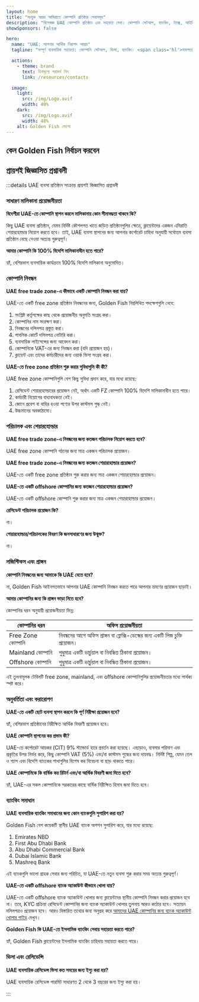 ```yaml
---
layout: home
title: "সংযুক্ত আরব আমিরাতে কোম্পানি প্রতিষ্ঠার সেবাসমূহ"
description: "বিশেষজ্ঞ UAE কোম্পানি প্রতিষ্ঠান এবং সহায়তা সেবা। কোম্পানি সেটআপ, ব্যাংকিং, ট্যাক্স, আইনি এবং ভিসা সমাধান। শুধুমাত্র অনুমোদনের পরে অর্থ প্রদান।"
showSponsors: false

hero:
  name: "UAE: আপনার আর্থিক নিরাপদ আশ্রয়"
  tagline: "সম্পূর্ণ ব্যবসায়িক সহায়তা: কোম্পানি সেটআপ, ভিসা, ব্যাংকিং। <span class='hl'>সফলতা না হলে - কোন ফি নেই</span>।"

  actions:
    - theme: brand
      text: বিনামূল্যে পরামর্শ নিন
      link: /resources/contacts

  image:
    light:
      src: /img/Logo.avif
      width: 40%
    dark:
      src: /img/Logo.avif
      width: 40%
    alt: Golden Fish লোগো
---
```


<FeatureCards :features="[
  {
    title: 'কোম্পানি সেটআপ গাইড',
    details: '**Free Zone, Offshore, Mainland, Branch** এ কোম্পানি সেটআপের সম্পূর্ণ গাইড।',
    items: [
      'Free Zone এবং Mainland এ 100% বৈদেশিক মালিকানা সম্ভব',
      'কম ট্যাক্স হার - মাত্র 9% কর্পোরেট ট্যাক্স',
      'কোন মুদ্রা নিয়ন্ত্রণ নেই - সহজ মূলধন প্রত্যাবাসন'
    ],
    linkText: 'আরও জানুন',
    link: '/uae-business/offer/company-registration/',
    icon: {
      light: '/img/iStock-2051326997.avif',
      dark: '/img/iStock-1448478309.jpg',
      alt: 'কোম্পানি সেটআপ গাইড'
    }
  },
  {
    title: 'ব্যাংক অ্যাকাউন্ট খোলা',
    details: 'UAE-এর বিশ্বস্ত ব্যাংকগুলিতে সহজে ব্যবসায়িক বা ব্যক্তিগত ব্যাংক অ্যাকাউন্ট খুলুন।',
    items: [
      'সরকারি অনুমোদনের জন্য সম্পূর্ণ PRO সেবা',
      'সম্পূর্ণ ব্যাংকিং প্যাকেজ সেটআপ',
      '**96% সাফল্যের হার**',
    ],
    linkText: 'আরও জানুন',
    link: '/uae-business/offer/banking/',
    icon: {
      light: '/img/iStock-2153786564.avif',
      dark: '/img/iStock-2166793628.avif',
      alt: 'ব্যাংকিং সেবা'
    }
  },
  {
    title: 'Golden Visa এবং বসবাস',
    details: 'সহজ আবেদন প্রক্রিয়ার মাধ্যমে দীর্ঘমেয়াদি বসবাসের জন্য UAE **Golden Visa** প্রাপ্ত করুন।',
    items: [
      '**প্রতি 6 মাসে UAE-তে প্রবেশের প্রয়োজন নেই**',
      'যোগ্যতার শর্তাবলী বজায় রেখে নবায়নের সুযোগসহ 10 বছরের বৈধতা',
      '92% সাফল্যের হার',
    ],
    linkText: 'আরও জানুন',
    link: '/uae-business/offer/golden-visa/',
    icon: {
      light: '/img/iStock-1312241253.avif',
      dark: '/img/ILONMASKID.webp',
      alt: 'ভিসা সেবা'
    }
  },
]" />

<FeatureCards :features="[
  {
    title: 'কমপ্লায়েন্স সেবা',
    details: 'আমাদের বিশেষজ্ঞরা আপনাকে ESR রিপোর্ট এবং UBO ফাইলিং সহ জটিল UAE নিয়ন্ত্রক প্রয়োজনীয়তাগুলি পূরণে সহায়তা করে।',
    items: [],
    linkText: 'আরও জানুন',
    link: '/uae-business/company-registration/Protect-Your-Business',
    icon: {
      light: '/img/iStock-1299393716.avif',
      dark: '/img/iStock-2149731304.avif',
      alt: 'কমপ্লায়েন্স সেবা'
    }
  },
  {
    title: 'কর্পোরেট ট্যাক্স এবং VAT',
    details: 'Federal Tax Authority (FTA)-এর সাথে কর্পোরেট ট্যাক্স এবং VAT বাধ্যবাধকতা মেনে চলার বিষয়ে বিশেষজ্ঞ পরামর্শ।',
    items: [],
    linkText: 'আরও জানুন',
    link: '/uae-business/company-registration/accounting-legal',
    icon: {
      light: '/img/iStock-1018285934.avif',
      dark: '/img/iStock-584576538.avif',
      alt: 'ট্যাক্স সেবা'
    }
  },
  {
    title: 'আইনি সেবা',
    details: 'আইনি দল M&A, কর্পোরেট পুনর্গঠন, অর্থায়ন এবং বিরোধ নিষ্পত্তি সংক্রান্ত UAE-এর আইন সম্পর্কে পরামর্শ দেয়।',
    items: [],
    linkText: 'আরও জানুন',
    link: '/uae-business/company-registration/Protect-Your-Business',
    icon: {
      light: '/img/iStock-650045508.avif',
      dark: '/img/iStock-1498627598.avif',
      alt: 'আইনি সেবা'
    }
  },
  {
    title: 'হিসাবরক্ষণ এবং বেতন',
    details: 'আমাদের অ্যাকাউন্টেন্টরা বুককিপিং, রিকনসিলিয়েশন, পেরোল এবং অডিট সাপোর্ট প্রদান করে অর্থ ব্যবস্থাপনা করে, নিয়োগ খরচ সাশ্রয় করে।',
    items: [],
    linkText: 'আরও জানুন',
    link: '/resources/contacts',
    icon: {
      light: '/img/iStock-1022793868.avif',
      dark: '/img/iStock-1320130292.jpg',
      alt: 'হিসাবরক্ষণ সেবা'
    }
  },
]" />

## কেন Golden Fish নির্বাচন করবেন

<BenefitsList :features="[
  {
    icon: '🏢',
    title: 'স্থানীয় UAE বিশেষজ্ঞতা',
    text: 'দুবাইয়ের নিবেদিত বিশেষজ্ঞরা প্রক্রিয়ার প্রতিটি ধাপে দক্ষ পথনির্দেশনা প্রদান করে।'
  },
  {
    icon: '📊',
    title: 'প্রমাণিত সাফল্যের হার',
    text: 'আমাদের প্রিমিয়াম প্রক্রিয়াকরণের মাধ্যমে শতাধিক ভিসা, ব্যাংক অ্যাকাউন্ট এবং কোম্পানি নিবন্ধনের ক্ষেত্রে ৯০% এর বেশি অনুমোদনের হার।'
  },
  {
    icon: '💸',
    title: '**সাফল্য-ভিত্তিক ফি**',
    text: '[শুধুমাত্র অনুমোদনের পরে অর্থ প্রদান করুন](/uae-business/benefits/success-based-fees)। কোনো গোপন খরচ ছাড়াই সম্পূর্ণ স্বচ্ছতা।'
  },
]" />

## প্রায়শই জিজ্ঞাসিত প্রশ্নাবলী

:::details UAE ব্যবসা প্রতিষ্ঠান সংক্রান্ত প্রায়শই জিজ্ঞাসিত প্রশ্নাবলী

### সাধারণ মালিকানা প্রয়োজনীয়তা

**বিদেশীরা UAE-তে কোম্পানি স্থাপন করলে মালিকানায় কোন সীমাবদ্ধতা থাকবে কি?**

কিছু UAE ব্যবসা প্রতিষ্ঠান, যেমন নির্দিষ্ট কৌশলগত খাতে জড়িত প্রতিষ্ঠানগুলির ক্ষেত্রে, ক্লায়েন্টদের একজন এমিরাতি শেয়ারহোল্ডার নিয়োগ করতে হবে। তাই, UAE ব্যবসা স্থাপনের জন্য আপনার কর্পোরেট চাহিদা অনুযায়ী সর্বোত্তম ব্যবসা প্রতিষ্ঠান বেছে নেওয়া অত্যন্ত গুরুত্বপূর্ণ।

**আমার কোম্পানি কি 100% বিদেশি মালিকানাধীন হতে পারে?**

হ্যাঁ, বেশিরভাগ ব্যবসায়িক কার্যক্রমে 100% বিদেশি মালিকানা অনুমোদিত।

### কোম্পানি নিবন্ধন

**UAE free trade zone-এ কীভাবে একটি কোম্পানি নিবন্ধন করা যায়?**

UAE-তে একটি free zone প্রতিষ্ঠান নিবন্ধনের জন্য, Golden Fish নিম্নলিখিত পদক্ষেপগুলি নেবে:

1. সংশ্লিষ্ট কর্তৃপক্ষের কাছ থেকে প্রয়োজনীয় অনুমতি সংগ্রহ করা।
2. কোম্পানির নাম সংরক্ষণ করা।
3. নিবন্ধনের দলিলপত্র প্রস্তুত করা।
4. পাবলিক কোর্টে দলিলপত্র নোটারি করা।
5. ব্যবসায়িক লাইসেন্সের জন্য আবেদন করা।
6. কোম্পানিকে VAT-এর জন্য নিবন্ধন করা (যদি প্রয়োজন হয়)।
7. ক্লায়েন্ট এবং তাদের কর্মচারীদের জন্য ওয়ার্ক ভিসা সংগ্রহ করা।

**UAE-তে free zone প্রতিষ্ঠান শুরু করার সুবিধাগুলি কী কী?**

UAE free zone কোম্পানিগুলি বেশ কিছু সুবিধা প্রদান করে, যার মধ্যে রয়েছে:

1. রেসিডেন্ট শেয়ারহোল্ডারের প্রয়োজন নেই, অর্থাৎ একটি FZ কোম্পানি 100% বিদেশি মালিকানাধীন হতে পারে।
2. কর্মচারী নিয়োগের বাধ্যবাধকতা নেই।
3. জোনে প্রবেশ বা বাহির হওয়া পণ্যের উপর কাস্টমস শুল্ক নেই।
4. উচ্চমানের অবকাঠামো।

### পরিচালক এবং শেয়ারহোল্ডার

**UAE free trade zone-এ নিবন্ধনের জন্য কতজন পরিচালক নিয়োগ করতে হবে?**

UAE free zone কোম্পানি গঠনের জন্য মাত্র একজন পরিচালক প্রয়োজন।

**UAE free trade zone-এ নিবন্ধনের জন্য কতজন শেয়ারহোল্ডার প্রয়োজন?**

UAE-তে একটি free zone প্রতিষ্ঠান শুরু করার জন্য মাত্র একজন শেয়ারহোল্ডার প্রয়োজন।

**UAE-তে একটি offshore কোম্পানির জন্য কতজন শেয়ারহোল্ডার প্রয়োজন?**

UAE-তে একটি offshore কোম্পানি শুরু করার জন্য মাত্র একজন শেয়ারহোল্ডার প্রয়োজন।

**রেসিডেন্ট পরিচালক প্রয়োজন কি?**

না।

**শেয়ারহোল্ডার/পরিচালকের বিবরণ কি জনসাধারণের জন্য উন্মুক্ত?**

না।

### লজিস্টিকস এবং প্রাঙ্গন

**কোম্পানি নিবন্ধনের জন্য আমাকে কি UAE যেতে হবে?**

না, Golden Fish আইনগতভাবে আপনার UAE কোম্পানি নিবন্ধন করতে পারে আপনার ভ্রমণের প্রয়োজন ছাড়াই।

**আমার কোম্পানির জন্য কি প্রাঙ্গন ভাড়া নিতে হবে?**

কোম্পানির ধরন অনুযায়ী প্রয়োজনীয়তা ভিন্ন:

| কোম্পানির ধরন | অফিস প্রয়োজনীয়তা |
| ----------------- | --------------------------------------------------------------------------------------- |
| Free Zone কোম্পানি | নিবন্ধনের আগে অফিস প্রাঙ্গন বা ফ্লেক্সি-ডেস্কের জন্য একটি লিজ চুক্তি প্রয়োজন। |
| Mainland কোম্পানি | শুধুমাত্র একটি ভার্চুয়াল বা নিবন্ধিত ঠিকানা প্রয়োজন। |
| Offshore কোম্পানি | শুধুমাত্র একটি ভার্চুয়াল বা নিবন্ধিত ঠিকানা প্রয়োজন। |

এই তুলনামূলক টেবিলটি free zone, mainland, এবং offshore কোম্পানিগুলির প্রয়োজনীয়তার মধ্যে পার্থক্য স্পষ্ট করে।

### অনুবর্তিতা এবং করারোপণ

**UAE-তে একটি ছোট ব্যবসা স্থাপন করলে কি পূর্ণ নিরীক্ষা প্রয়োজন হবে?**

হ্যাঁ, বেশিরভাগ প্রতিষ্ঠানের নিরীক্ষিত আর্থিক বিবরণী প্রয়োজন হবে।

**UAE কোম্পানি স্থাপনের কর প্রভাব কী?**

UAE-তে কর্পোরেট আয়কর (CIT) 9% স্ট্যান্ডার্ড হারে প্রবর্তন করা হয়েছে। এছাড়াও, ব্যবসার পরিমাণ এবং প্রকৃতির উপর নির্ভর করে, কিছু কোম্পানি VAT (5%) এবং/বা কাস্টমস শুল্কের জন্য দায়বদ্ধ। নির্দিষ্ট শিল্প, যেমন তেল ও গ্যাস এবং বিদেশি ব্যাংকের শাখাগুলির বিশেষ কর বিবেচনা বা ছাড় থাকতে পারে।

**UAE কোম্পানিকে কি বার্ষিক কর রিটার্ন এবং/বা আর্থিক বিবরণী জমা দিতে হবে?**

হ্যাঁ, UAE-এর সকল কোম্পানিকে সরকারের কাছে বার্ষিক নিরীক্ষিত হিসাব জমা দিতে হবে।

### ব্যাংকিং সমাধান

**UAE ব্যবসায়িক ব্যাংকিং সমাধানের জন্য কোন ব্যাংকগুলি সুপারিশ করা হয়?**

Golden Fish বেশ কয়েকটি স্থানীয় UAE ব্যাংক অপশন সুপারিশ করে, যার মধ্যে রয়েছে:

1. Emirates NBD
2. First Abu Dhabi Bank
3. Abu Dhabi Commercial Bank
4. Dubai Islamic Bank
5. Mashreq Bank

এই ব্যাংকগুলি ভালো গ্রাহক সেবার জন্য পরিচিত, যা UAE-তে নতুন ব্যবসা শুরু করার সময় অত্যন্ত গুরুত্বপূর্ণ।

**UAE-তে একটি offshore ব্যাংক অ্যাকাউন্ট কীভাবে খোলা যায়?**

UAE-তে একটি offshore ব্যাংক অ্যাকাউন্ট খোলার জন্য ক্লায়েন্টদের স্থানীয় কোম্পানি নিবন্ধন করার প্রয়োজন হবে না। তবে, KYC প্রক্রিয়া রেসিডেন্ট কোম্পানির জন্য ব্যাংক অ্যাকাউন্ট খোলার তুলনায় আরও কঠোর হবে। সত্যায়ন দলিলপত্রও প্রয়োজন হবে। আরও বিস্তারিত তথ্যের জন্য অনুগ্রহ করে [আমাদের UAE কোম্পানির জন্য ব্যাংক অ্যাকাউন্ট খোলার গাইড](/uae-business/company-registration/banking) দেখুন।

**Golden Fish কি UAE-তে ইসলামিক ব্যাংকিং সেবায় সহায়তা করতে পারে?**

হ্যাঁ, Golden Fish ক্লায়েন্টদের ইসলামিক ব্যাংকিং চাহিদায় সহায়তা করতে পারে।

### ভিসা এবং রেসিডেন্সি

**UAE ব্যবসায়িক রেসিডেন্স ভিসা কত সময়ের জন্য ইস্যু করা হয়?**

UAE ব্যবসায়িক রেসিডেন্স পারমিট সাধারণত 2 থেকে 3 বছরের জন্য ইস্যু করা হয়।

:::